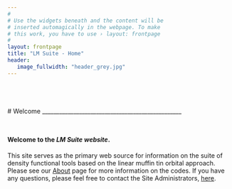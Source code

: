 ```yaml
---
#
# Use the widgets beneath and the content will be
# inserted automagically in the webpage. To make
# this work, you have to use › layout: frontpage
#
layout: frontpage
title: "LM Suite - Home"
header:
   image_fullwidth: "header_grey.jpg"
---
```


<hr style="height:10pt; visibility:hidden;" />
<hr style="height:10pt; visibility:hidden;" />
# Welcome
_________________________________________________
<hr style="height:10pt; visibility:hidden;" />

#### Welcome to the *LM Suite website*.
This site serves as the primary web source for information on the suite of density functional tools based on the linear
muffin tin orbital approach. Please see our [About](/about/) page for more information on the codes. If you have any questions,
please feel free to contact the Site Administrators, <a href="mailto:help.lmto@gmail.com">here</a>.
